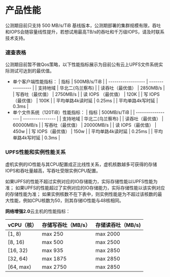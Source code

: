 # 产品性能

公测期目前只支持 500 MB/s/TiB 基线版本，公测期部署的集群规模有限，吞吐和IOPS会随容量线性提升，若想试用最高TB/s的吞吐和千万级IOPS，请及时联系技术支持。

### 速查表格

公测期目前暂不做Qos策略，以下性能指标展示为目前公有云上UPFS文件系统实际测试可达到的最优值。

- 单个客户端性能指标：
  | 指标               | 500MB/s/TiB      |
  | ------------------ | ---------------- |
  | 支持地域           | 华北二(乌兰察布) |
  | 读吞吐（最优值）   | 2850MB/s         |
  | 写吞吐（最优值）   | 2750MB/s         |
  | 读 IOPS （最优值） | 120K             |
  | 写 IOPS （最优值） | 100K             |
  | 平均单路4k读时延   | 0.25ms           |
  | 平均单路4k写时延   | 0.3ms            |
- 单个文件系统（120TiB）性能指标：
  | 指标              | 500MB/s/TiB      |
  | ----------------- | ---------------- |
  | 支持地域          | 华北二(乌兰察布) |
  | 读吞吐（最优值）  | 60000MB/s        |
  | 写吞吐（最优值）  | 20000MB/s        |
  | 读 IOPS（最优值） | 450w             |
  | 写 IOPS（最优值） | 150w             |
  | 平均单路4k读时延  | 0.25ms           |
  | 平均单路4k写时延  | 0.3ms            |

### UPFS性能和实例性能关系

虚机实例的IO性能与其CPU配置成正比线性关系，虚机核数越多可获得的存储IOPS和吞吐量越高，写吞吐受限实例CPU配置。

如果UPFS的性能不超过实例对应的IO存储能力，实际存储性能以UPFS性能为准；
如果UPFS的性能超过了实例对应的IO存储能力，实际存储性能以该实例对应的存储性能为准；
如果实例核数不在下表中，则实例性能是为不超过该核数的最大性能，例如CPU核数为50，则其存储IO性能与48核相同。

**网络增强2.0**云主机的性能指标：

| vCPU（核） | 存储写吞吐（MB/s） | 存储读吞吐（MB/s) |
| ---------- | ------------------ | ----------------- |
| [1, 8)     | max 250            | max 2000          |
| [8, 16)    | max 500            | max 2500          |
| [16, 32)   | max 935            | max 2850          |
| [32, 64)   | max 1875           | max 2850          |
| [64, max)  | max 2750           | max 2850          |
